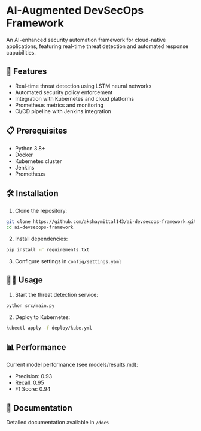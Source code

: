 # AI-Augmented DevSecOps Framework

An AI-enhanced security automation framework for cloud-native applications, featuring real-time threat detection and automated response capabilities.

## 🚀 Features

- Real-time threat detection using LSTM neural networks
- Automated security policy enforcement
- Integration with Kubernetes and cloud platforms
- Prometheus metrics and monitoring
- CI/CD pipeline with Jenkins integration

## 📋 Prerequisites

- Python 3.8+
- Docker
- Kubernetes cluster
- Jenkins
- Prometheus

## 🛠 Installation

1. Clone the repository:
```bash
git clone https://github.com/akshaymittal143/ai-devsecops-framework.git
cd ai-devsecops-framework
```

2. Install dependencies:
```bash
pip install -r requirements.txt
```

3. Configure settings in `config/settings.yaml`

## 🏃‍♂️ Usage

1. Start the threat detection service:
```bash
python src/main.py
```

2. Deploy to Kubernetes:
```bash
kubectl apply -f deploy/kube.yml
```

## 📊 Performance

Current model performance (see models/results.md):
- Precision: 0.93
- Recall: 0.95
- F1 Score: 0.94

## 📝 Documentation

Detailed documentation available in `/docs`